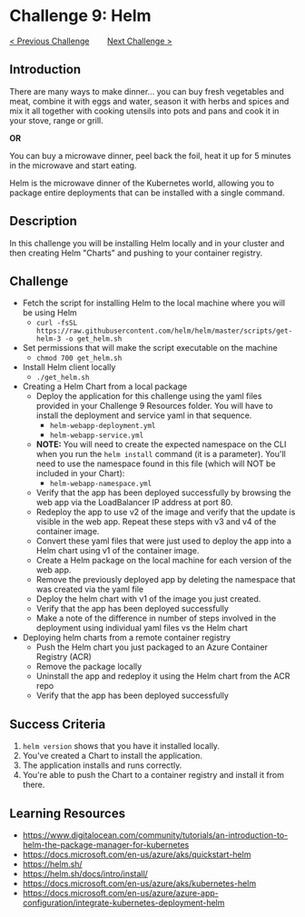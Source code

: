 # Challenge 9: Helm

[< Previous Challenge](./08-storage.md)&nbsp;&nbsp;&nbsp;&nbsp;&nbsp;&nbsp;&nbsp;&nbsp;[Next Challenge >](./10-networking.md)

## Introduction

There are many ways to make dinner... you can buy fresh vegetables and meat, combine it with eggs and water, season it with herbs and spices and mix it all together with cooking utensils into pots and pans and cook it in your stove, range or grill.

**OR**

You can buy a microwave dinner, peel back the foil, heat it up for 5 minutes in the microwave and start eating.

Helm is the microwave dinner of the Kubernetes world, allowing you to package entire deployments that can be installed with a single command.

## Description

In this challenge you will be installing Helm locally and in your cluster and then creating Helm "Charts" and pushing to your container registry.

## Challenge

- Fetch the script for installing Helm to the local machine where you will be using Helm
	- `curl -fsSL https://raw.githubusercontent.com/helm/helm/master/scripts/get-helm-3 -o get_helm.sh`
- Set permissions that will make the script executable on the machine
	- `chmod 700 get_helm.sh`
- Install Helm client locally
	- `./get_helm.sh`
- Creating a Helm Chart from a local package
	- Deploy the application for this challenge using the yaml files provided in your Challenge 9 Resources folder. You will have to install the deployment and service yaml in that sequence.
		- `helm-webapp-deployment.yml`
		- `helm-webapp-service.yml`
	- **NOTE:** You will need to create the expected namespace on the CLI when you run the `helm install` command (it is a parameter). You'll need to use the namespace found in this file (which will NOT be included in your Chart):
		- `helm-webapp-namespace.yml`
	- Verify that the app has been deployed successfully by browsing the web app via the LoadBalancer IP address at port 80. 
	- Redeploy the app to use v2 of the image and verify that the update is visible in the web app. Repeat these steps with v3 and v4 of the container image.
	- Convert these yaml files that were just used to deploy the app into a Helm chart using v1 of the container image.
	- Create a Helm package on the local machine for each version of the web app.
	- Remove the previously deployed app by deleting the namespace that was created via the yaml file
	- Deploy the helm chart with v1 of the image you just created. 
	- Verify that the app has been deployed successfully
	- Make a note of the difference in number of steps involved in the deployment using individual yaml files vs the Helm chart
- Deploying helm charts from a remote container registry
	- Push the Helm chart you just packaged to an Azure Container Registry (ACR)
	- Remove the package locally
	- Uninstall the app and redeploy it using the Helm chart from the ACR repo
	- Verify that the app has been deployed successfully

## Success Criteria

1. `helm version` shows that you have it installed locally.
1. You've created a Chart to install the application.
1. The application installs and runs correctly.
1. You're able to push the Chart to a container registry and install it from there.

## Learning Resources

-	https://www.digitalocean.com/community/tutorials/an-introduction-to-helm-the-package-manager-for-kubernetes
-	https://docs.microsoft.com/en-us/azure/aks/quickstart-helm
-	https://helm.sh/
-	https://helm.sh/docs/intro/install/
-	https://docs.microsoft.com/en-us/azure/aks/kubernetes-helm
-	https://docs.microsoft.com/en-us/azure/azure-app-configuration/integrate-kubernetes-deployment-helm

